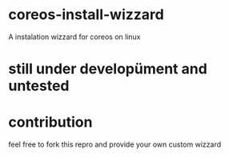 # coreos-install-wizzard
A instalation wizzard for coreos on linux


# still under developüment and untested

# contribution
feel free to fork this repro and provide your own custom wizzard